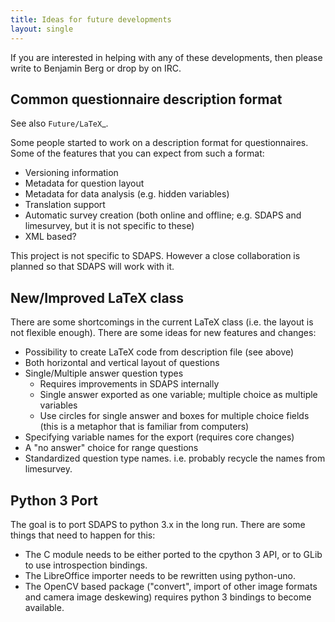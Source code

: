 ```yaml
---
title: Ideas for future developments
layout: single
---
```


If you are interested in helping with any of these developments, then please
write to Benjamin Berg or drop by on IRC.

## Common questionnaire description format

See also `Future/LaTeX`_.

Some people started to work on a description format for questionnaires. Some of
the features that you can expect from such a format:

* Versioning information
* Metadata for question layout
* Metadata for data analysis (e.g. hidden variables)
* Translation support
* Automatic survey creation (both online and offline; e.g. SDAPS and
limesurvey, but it is not specific to these)
* XML based?

This project is not specific to SDAPS. However a close collaboration is planned
so that SDAPS will work with it.

## New/Improved LaTeX class

There are some shortcomings in the current LaTeX class (i.e. the layout is not
flexible enough). There are some ideas for new features and changes:

* Possibility to create LaTeX code from description file (see above)
* Both horizontal and vertical layout of questions
* Single/Multiple answer question types
  * Requires improvements in SDAPS internally
  * Single answer exported as one variable; multiple choice as multiple variables
  * Use circles for single answer and boxes for multiple choice fields (this
  is a metaphor that is familiar from computers)
* Specifying variable names for the export (requires core changes)
* A "no answer" choice for range questions
* Standardized question type names. i.e. probably recycle the names from limesurvey.

## Python 3 Port

The goal is to port SDAPS to python 3.x in the long run. There are some things
that need to happen for this:

* The C module needs to be either ported to the cpython 3 API, or to GLib to
use introspection bindings.
* The LibreOffice importer needs to be rewritten using python-uno.
* The OpenCV based package ("convert", import of other image formats and camera
image deskewing) requires python 3 bindings to become available.
